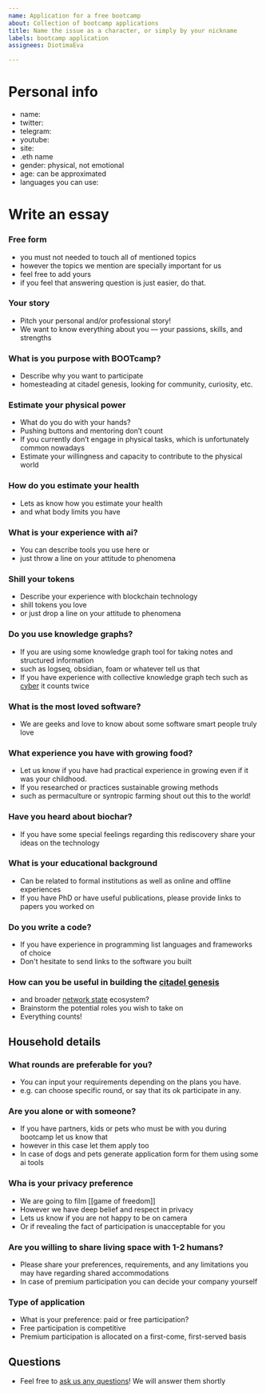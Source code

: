```yaml
---
name: Application for a free bootcamp
about: Collection of bootcamp applications
title: Name the issue as a character, or simply by your nickname
labels: bootcamp application
assignees: DiotimaEva

---
```


# Personal info
- name:
- twitter:
- telegram:
- youtube:
- site:
- .eth name
- gender: physical, not emotional
- age: can be approximated
- languages you can use:

# Write an essay

### Free form
- you must not needed to touch all of mentioned topics
- however the topics we mention are specially important for us
- feel free to add yours
- if you feel that answering question is just easier, do that.

### Your story
- Pitch your personal and/or professional story!
- We want to know everything about you — your passions, skills, and strengths

### What is you purpose with BOOTcamp?
- Describe why you want to participate
- homesteading at citadel genesis, looking for community, curiosity, etc.

### Estimate your physical power
- What do you do with your hands?
- Pushing buttons and mentoring don’t count
- If you currently don’t engage in physical tasks, which is unfortunately common nowadays
- Estimate your willingness and capacity to contribute to the physical world

### How do you estimate your health
- Lets as know how you estimate your health
- and what body limits you have

### What is your experience with ai?
- You can describe tools you use here or
- just throw a line on your attitude to phenomena

### Shill your tokens
- Describe your experience with blockchain technology
- shill tokens you love
- or just drop a line on your attitude to phenomena

### Do you use knowledge graphs?
- If you are using some knowledge graph tool for taking notes and structured information
- such as logseq, obsidian, foam or whatever tell us that
- If you have experience with collective knowledge graph tech such as [cyber](https://cyber.page) it counts twice

### What is the most loved software?
- We are geeks and love to know about some software smart people truly love

### What experience you have with growing food?
- Let us know if you have had practical experience in growing even if it was your childhood.
- If you researched or practices sustainable growing methods
- such as permaculture or syntropic farming shout out this to the world!

### Have you heard about biochar?
- If you have some special feelings regarding this rediscovery share your ideas on the technology

### What is your educational background
- Can be related to formal institutions as well as online and offline experiences
- If you have PhD or have useful publications, please provide links to papers you worked on

### Do you write a code?
- If you have experience in programming list languages and frameworks of choice
- Don't hesitate to send links to the software you built

### How can you be useful in building the [citadel genesis](https://cv.land/#/page/genesis)
- and broader [network state](https://cv.land/#/page/network%20state) ecosystem?
- Brainstorm the potential roles you wish to take on
- Everything counts!

## Household details

### What rounds are preferable for you?
- You can input your requirements depending on the plans you have.
- e.g. can choose specific round, or say that its ok participate in any.

### Are you alone or with someone?
- If you have partners, kids or pets who must be with you during bootcamp let us know that
- however in this case let them apply too
- In case of dogs and pets generate application form for them using some ai tools

### Wha is your privacy preference
- We are going to film [[game of freedom]]
- However we have deep belief and respect in privacy
- Lets us know if you are not happy to be on camera
- Or if revealing the fact of participation is unacceptable for you

### Are you willing to share living space with 1-2 humans?
- Please share your preferences, requirements, and any limitations you may have regarding shared accommodations
- In case of premium participation you can decide your company yourself

### Type of application
- What is your preference: paid or free participation?
- Free participation is competitive
- Premium participation is allocated on a first-come, first-served basis

## Questions

- Feel free to [ask us any questions](https://github.com/orgs/cyber-valley/discussions/categories/faq)! We will answer them shortly